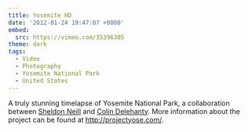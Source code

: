 ```yaml
---
title: Yosemite HD
date: '2012-01-24 19:47:07 +0000'
embed:
  src: https://vimeo.com/35396305
theme: dark
tags:
  - Video
  - Photography
  - Yosemite National Park
  - United States
---
```

A truly stunning timelapse of Yosemite National Park, a collaboration between [Sheldon Neill][1] and [Colin Delehanty][2]. More information about the project can be found at <http://projectyose.com/>.

[1]: http://sheldonneill.com/
[2]: http://cdelehanty.com/
